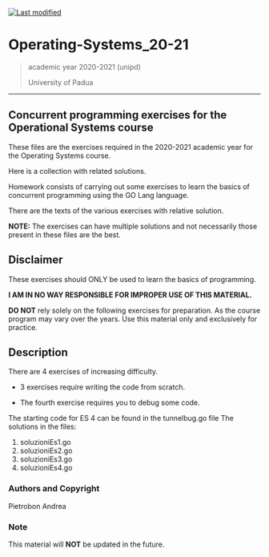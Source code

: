 [![Last modified](https://img.shields.io/badge/Last%20modified-10--Aug--2021-red)](https://github.com/Piero24/F.SW16-17)
# Operating-Systems_20-21

> academic year 2020-2021 (unipd)
> 
> University of Padua

---

## Concurrent programming exercises for the Operational Systems course


These files are the exercises required in the 2020-2021 academic year for
the Operating Systems course.

Here is a collection with related solutions.

Homework consists of carrying out some exercises to learn the basics
of concurrent programming using the GO Lang language.

There are the texts of the various exercises with relative solution.

**NOTE:** The exercises can have multiple solutions and not necessarily those present
in these files are the best.


## Disclaimer


These exercises should ONLY be used to learn the basics of programming.


**I AM IN NO WAY RESPONSIBLE FOR IMPROPER USE OF THIS MATERIAL.**


**DO NOT** rely solely on the following exercises for preparation.
As the course program may vary over the years.
Use this material only and exclusively for practice.


## Description


There are 4 exercises of increasing difficulty.

- 3 exercises require writing the code from scratch.

- The fourth exercise requires you to debug some code.

The starting code for ES 4 can be found in the tunnelbug.go file
The solutions in the files:

1. soluzioniEs1.go
2. soluzioniEs2.go
3. soluzioniEs3.go
4. soluzioniEs4.go


### Authors and Copyright

Pietrobon Andrea

### Note

This material will **NOT** be updated in the future.
